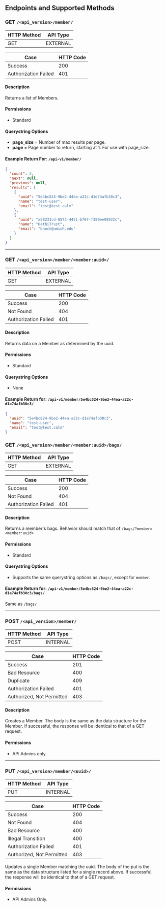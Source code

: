 ## Endpoints and Supported Methods

### GET `/<api_version>/member/`

|HTTP Method|API Type|
|--------|-----------|
|GET|EXTERNAL|

|Case|HTTP Code|
|----|---------|
|Success|200|
|Authorization Failed|401|

#### Description

Returns a list of Members.

#### Permissions
* Standard

#### Querystring Options
* **page_size** = Number of max results per page.
* **page** = Page number to return, starting at 1.  For use with page_size.


#### Example Return For: `/api-v1/member/`
```json
{
  "count": 2,
  "next": null,
  "previous": null,
  "results": [
    {
      "uuid": "5e4bc824-9be2-44ea-a22c-d1e74afb30c3",
      "name": "test-user",
      "email": "test@test.calm"
    },
    {
      "uuid": "a58231cd-6573-4451-b767-f380ee08922c",
      "name": "HathiTrust",
      "email": "bhock@umich.edu"
    }
  ]
}
```

---
### GET `/<api_version>/member/<member:uuid>/`

|HTTP Method|API Type|
|--------|-----------|
|GET|EXTERNAL|

|Case|HTTP Code|
|----|---------|
|Success|200|
|Not Found|404|
|Authorization Failed|401|

#### Description

Returns data on a Member as determined by the uuid.


#### Permissions
* Standard

#### Querystring Options
* None

#### Example Return for: `/api-v1/member/5e4bc824-9be2-44ea-a22c-d1e74afb30c3/`
```json
{
  "uuid": "5e4bc824-9be2-44ea-a22c-d1e74afb30c3",
  "name": "test-user",
  "email": "test@test.calm"
}
```

### GET `/<api_version>/member/<member:uuid>/bags/`

|HTTP Method|API Type|
|--------|-----------|
|GET|EXTERNAL|

|Case|HTTP Code|
|----|---------|
|Success|200|
|Not Found|404|
|Authorization Failed|401|

#### Description

Returns a member's bags.  Behavior should match that of `/bags/?member=<member:uuid>`

#### Permissions
* Standard

#### Querystring Options
* Supports the same querystring options as `/bags/`, except for `member`.
 
#### Example Return for: `/api-v1/member/5e4bc824-9be2-44ea-a22c-d1e74afb30c3/bags/`
Same as `/bags/`


---
### POST `/<api_version>/member/`

|HTTP Method|API Type|
|--------|-----------|
|POST|INTERNAL|

|Case|HTTP Code|
|----|---------|
|Success|201|
|Bad Resource|400|
|Duplicate|409|
|Authorization Failed|401|
|Authorized, Not Permitted|403|

#### Description

Creates a Member.
The body is the same as the data structure for the Member.
If successful, the response will be identical to that of a GET request.

#### Permissions
* API Admins only.

---
### PUT `/<api_version>/member/<uuid>/`

|HTTP Method|API Type|
|--------|-----------|
|PUT|INTERNAL|

|Case|HTTP Code|
|----|---------|
|Success|200|
|Not Found|404|
|Bad Resource|400|
|Illegal Transition|400|
|Authorization Failed|401|
|Authorized, Not Permitted|403|

Updates a single Member matching the uuid.
The body of the put is the same as the data structure listed for a single record above.
If successful, the response will be identical to that of a GET request.

#### Permissions
* API Admins Only.


